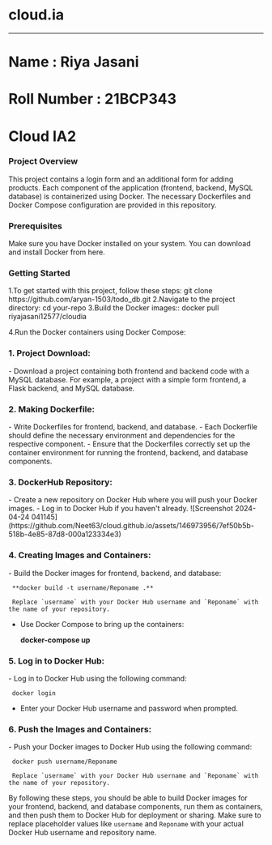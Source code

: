 # cloud.ia
<hr />

<h1>Name : Riya Jasani </h1>

<h1>Roll Number : 21BCP343</h1>

<h1>Cloud IA2</h1>


<h3>Project Overview</h3>
This project contains a login form and an additional form for adding products. Each component of the application (frontend, backend, MySQL database) is containerized using Docker. The necessary Dockerfiles and Docker Compose configuration are provided in this repository.

<h3>Prerequisites</h3>
Make sure you have Docker installed on your system. You can download and install Docker from here.

<h3>Getting Started</h3>
1.To get started with this project, follow these steps:
  git clone https://github.com/aryan-1503/todo_db.git
2.Navigate to the project directory:
  cd your-repo
3.Build the Docker images::
  docker pull riyajasani12577/cloudia

4.Run the Docker containers using Docker Compose:
  



<h3>1. Project Download:</h3>
   - Download a project containing both frontend and backend code with a MySQL database. For example, a project with a simple form frontend, a Flask backend, and MySQL database.

<h3>2. Making Dockerfile:</h3>
   - Write Dockerfiles for frontend, backend, and database.
   - Each Dockerfile should define the necessary environment and dependencies for the respective component.
   - Ensure that the Dockerfiles correctly set up the container environment for running the frontend, backend, and database components.

<h3>3. DockerHub Repository:</h3>
   - Create a new repository on Docker Hub where you will push your Docker images.
   - Log in to Docker Hub if you haven't already.
![Screenshot 2024-04-24 041145](https://github.com/Neet63/cloud.github.io/assets/146973956/7ef50b5b-518b-4e85-87d8-000a123334e3)

<h3>4. Creating Images and Containers:</h3>
   - Build the Docker images for frontend, backend, and database:
     
     **docker build -t username/Reponame .**
     
     Replace `username` with your Docker Hub username and `Reponame` with the name of your repository.
   - Use Docker Compose to bring up the containers:
     
     **docker-compose up**
    


<h3>5. Log in to Docker Hub:</h3>
   - Log in to Docker Hub using the following command:
     
     docker login
    
   - Enter your Docker Hub username and password when prompted.

<h3>6. Push the Images and Containers:</h3>
   - Push your Docker images to Docker Hub using the following command:
   
     docker push username/Reponame
    
     Replace `username` with your Docker Hub username and `Reponame` with the name of your repository.


By following these steps, you should be able to build Docker images for your frontend, backend, and database components, run them as containers, and then push them to Docker Hub for deployment or sharing. Make sure to replace placeholder values like `username` and `Reponame` with your actual Docker Hub username and repository name.
